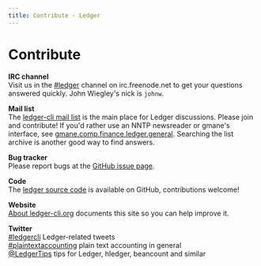 ```yaml
---
title: Contribute - Ledger
---
```


# Contribute

**IRC channel**  
Visit us in the [\#ledger](http://webchat.freenode.net?randomnick=1&channels=%23ledger&uio=OT10cnVlde) channel on irc.freenode.net
to get your questions answered quickly. John Wiegley's nick is `johnw`.

**Mail list**  
The [ledger-cli mail list](http://list.ledger-cli.org/)
is the main place for Ledger discussions. Please join
and contribute!  If you'd rather use an NNTP newsreader or gmane's interface,
see [gmane.comp.finance.ledger.general](http://dir.gmane.org/gmane.comp.finance.ledger.general).
Searching the list archive is another good way to find answers.

**Bug tracker**  
Please report bugs at the [GitHub issue page](https://github.com/ledger/ledger/issues).

**Code**  
The [ledger source code](http://git.ledger-cli.org/) is available on GitHub, contributions welcome!

**Website**  
[About ledger-cli.org](about.html) documents this site so you can help improve it.

**Twitter**  
[#ledgercli](https://twitter.com/search?q=%23ledgercli&src=typd&f=realtime) Ledger-related tweets  
[#plaintextaccounting](https://twitter.com/search?q=%23ledgercli&src=typd&f=realtime) plain text accounting in general  
[\@LedgerTips](https://twitter.com/ledgertips) tips for Ledger, hledger, beancount and similar  
